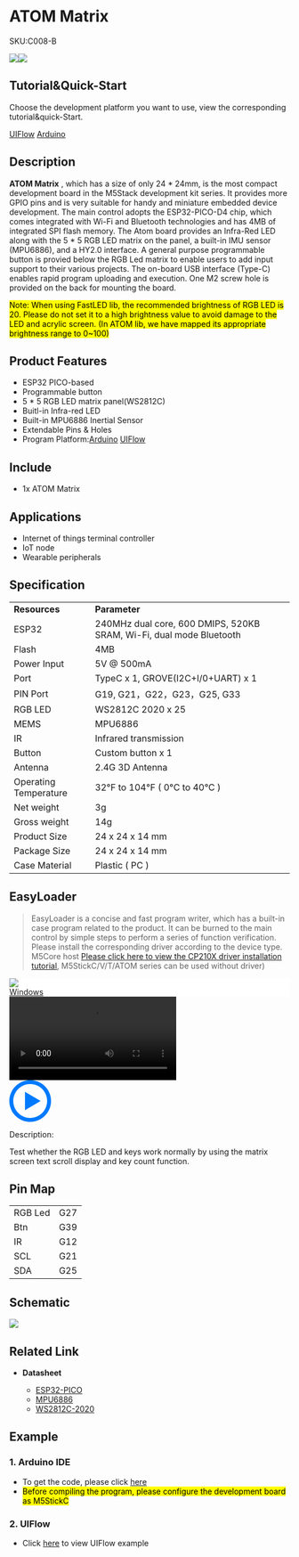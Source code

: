 # ATOM Matrix

<el-tag effect="plain">SKU:C008-B</el-tag>

<div class="product_pic"><img src="assets/img/product_pics/core/minicore/atom/atom_matrix_01.webp"><img src="assets/img/product_pics/core/minicore/atom/atom_matrix_03.webp"></div>

## Tutorial&Quick-Start

Choose the development platform you want to use, view the corresponding tutorial&quick-Start.

<a href="/#/en/quick_start/atom/atom_quick_start_uiflow"><el-tag effect="plain">UIFlow</el-tag></a>
<a href="/#/en/arduino/arduino_development"><el-tag effect="plain">Arduino</el-tag></a>

## Description

**ATOM Matrix** , which has a size of only 24 * 24mm, is the most compact development board in the M5Stack development kit series. It provides more GPIO pins and is very suitable for handy and miniature embedded device development. The main control adopts the ESP32-PICO-D4 chip, which comes integrated with Wi-Fi and Bluetooth technologies and has 4MB of integrated SPI flash memory. The Atom board provides an Infra-Red LED along with the 5 * 5 RGB LED matrix on the panel, a built-in IMU sensor (MPU6886), and a HY2.0 interface. A general purpose programmable button is provied below the RGB Led matrix to enable users to add input support to their various projects. The on-board USB interface (Type-C) enables rapid program uploading and execution. One M2 screw hole is provided on the back for mounting the board.

<mark>Note: When using FastLED lib, the recommended brightness of RGB LED is 20. Please do not set it to a high brightness value to avoid damage to the LED and acrylic screen. (In ATOM lib, we have mapped its appropriate brightness range to 0~100)</mark>

## Product Features

- ESP32 PICO-based
- Programmable button
- 5 * 5 RGB LED matrix panel(WS2812C)
- Buitl-in Infra-red LED
- Built-in MPU6886 Inertial Sensor
- Extendable Pins & Holes
- Program Platform:[Arduino](http://www.arduino.cc) [UIFlow](http://flow.m5stack.com)

## Include

-  1x ATOM Matrix

## Applications

- Internet of things terminal controller
- IoT node
- Wearable peripherals

## Specification

<table>
   <tr style="font-weight:bold">
      <td>Resources</td>
      <td>Parameter</td>
   </tr>
   <tr>
      <td>ESP32</td>
      <td>240MHz dual core, 600 DMIPS, 520KB SRAM, Wi-Fi, dual mode Bluetooth</td>
   </tr>
   <tr>
      <td>Flash</td>
      <td>4MB</td>
   </tr>
   <tr>
      <td>Power Input</td>
      <td>5V @ 500mA</td>
   </tr>
   <tr>
      <td>Port</td>
      <td>TypeC x 1, GROVE(I2C+I/0+UART) x 1</td>
   </tr>
   <tr>
      <td>PIN Port</td>
      <td>G19, G21，G22，G23，G25, G33</td>
   </tr>
   <tr>
      <td>RGB LED </td>
      <td>WS2812C 2020 x 25</td>
   </tr>
   <tr>
      <td>MEMS</td>
      <td>MPU6886</td>
   </tr>
   <tr>
      <td>IR</td>
      <td>Infrared transmission </td>
   </tr>
   <tr>
      <td>Button</td>
      <td>Custom button x 1</td>
   </tr>
   <tr>
      <td>Antenna</td>
      <td>2.4G 3D Antenna</td>
   </tr>
   <tr>
      <td>Operating Temperature</td>
      <td>32°F to 104°F ( 0°C to 40°C )</td>
   </tr>
   <tr>
      <td>Net weight</td>
      <td>3g</td>
   </tr>
   <tr>
      <td>Gross weight</td>
      <td>14g</td>
   </tr>
      <tr>
      <td>Product Size</td>
      <td>24 x 24 x 14 mm</td>
   </tr>
   <tr>
      <td>Package Size</td>
      <td>24 x 24 x 14 mm</td>
   </tr>
   <tr>
      <td>Case Material</td>
      <td>Plastic ( PC )</td>
   </tr>
</table>

## EasyLoader

>EasyLoader is a concise and fast program writer, which has a built-in case program related to the product. It can be burned to the main control by simple steps to perform a series of function verification. Please install the corresponding driver according to the device type. M5Core host [Please click here to view the CP210X driver installation tutorial](en/arduino/arduino_development), M5StickC/V/T/ATOM series can be used without driver)

<div class="easyloader-box">
    <div style="background-color:white;">
        <div><img src="https://m5stack.oss-cn-shenzhen.aliyuncs.com/image/easyloader_intro.webp"></div>
        <div class="easyloader-btn">
            <a href="https://m5stack.oss-cn-shenzhen.aliyuncs.com/EasyLoader/Windows/CORE/EasyLoader_ATOM%20_Matrix_FactoryTest.exe">Windows</a>
            <!-- <a>Linux</a>
            <a>MacOS</a> -->
        </div>
    </div>
    <div>
        <video id="example_video" controls>
            <source src="https://m5stack.oss-cn-shenzhen.aliyuncs.com/video/Product_example_video/Core/ATOM_MATRIX.mp4" type="video/mp4">
        </video>
        <div class="easyloader-mask">
        <a>
            <svg id="play-btn" t="1583228776634" class="icon" viewBox="0 0 1024 1024" version="1.1" xmlns="http://www.w3.org/2000/svg" p-id="4152" width="75" height="75"><path d="M512 0C229.216 0 0 229.216 0 512s229.216 512 512 512 512-229.216 512-512S794.784 0 512 0z m0 928C282.24 928 96 741.76 96 512S282.24 96 512 96s416 186.24 416 416-186.24 416-416 416zM384 288l384 224-384 224z" p-id="4153" fill="#007aff"></path></svg></a>
            <p>Description:</p>
            <p>Test whether the RGB LED and keys work normally by using the matrix screen text scroll display and key count function.</p>
        </div>
    </div>
</div>

## Pin Map

<table>
 <tr><td>RGB Led</td><td>G27</td></tr>
 <tr><td>Btn</td><td>G39</td></tr>
 <tr><td>IR</td><td>G12</td></tr>
 <tr><td>SCL</td><td>G21</td></tr>
 <tr><td>SDA</td><td>G25</td></tr>
</table>


## Schematic

<img src="assets\img\product_pics\core\minicore\atom\ATOM_MATRIX_SIMPLE_CIRCUT_20200514.webp">

## Related Link

- **Datasheet**

    - [ESP32-PICO](https://m5stack.oss-cn-shenzhen.aliyuncs.com/resource/docs/datasheet/core/esp32-pico-d4_datasheet_en.pdf)
    - [MPU6886](https://m5stack.oss-cn-shenzhen.aliyuncs.com/resource/docs/datasheet/core/MPU-6886-000193%2Bv1.1_GHIC_en.pdf)
    - [WS2812C-2020](https://m5stack.oss-cn-shenzhen.aliyuncs.com/resource/docs/WS2812C-2020_V1.2.pdf)

## Example

### 1. Arduino IDE

- To get the code, please click [here](https://github.com/m5stack/M5Atom)
- <mark>Before compiling the program, please configure the development board as M5StickC</mark>

### 2. UIFlow

- Click [here](https://docs.m5stack.com/#/en/quick_start/atom/atom_quick_start) to view UIFlow example

<script>

   var purchase_link = 'https://m5stack.com/collections/m5-core/products/atom-matrix-esp32-development-kit';

   var quickstart_link = 'https://docs.m5stack.com/#/en/quick_start/atom/atom_quick_start';

   anchor_search(purchase_link,quickstart_link);
   scrollFunc();

</script>